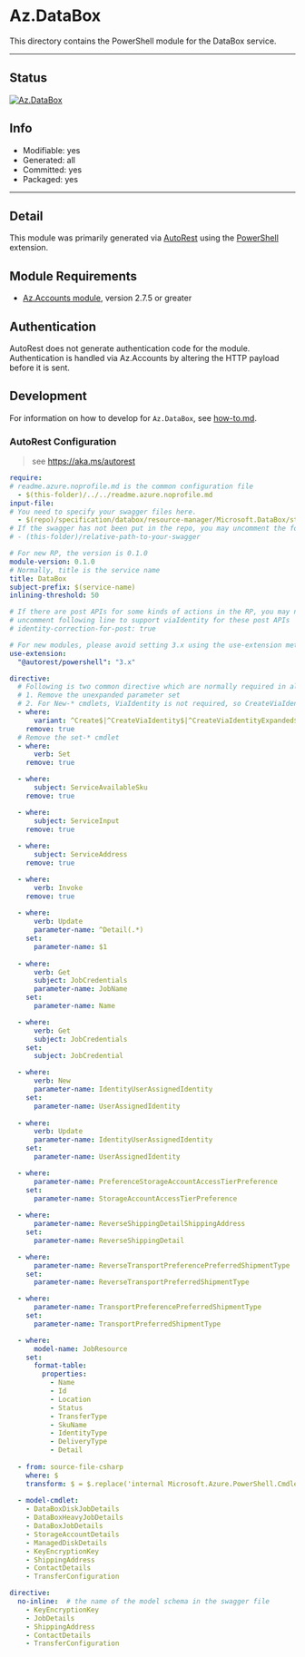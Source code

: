 <!-- region Generated -->
# Az.DataBox
This directory contains the PowerShell module for the DataBox service.

---
## Status
[![Az.DataBox](https://img.shields.io/powershellgallery/v/Az.DataBox.svg?style=flat-square&label=Az.DataBox "Az.DataBox")](https://www.powershellgallery.com/packages/Az.DataBox/)

## Info
- Modifiable: yes
- Generated: all
- Committed: yes
- Packaged: yes

---
## Detail
This module was primarily generated via [AutoRest](https://github.com/Azure/autorest) using the [PowerShell](https://github.com/Azure/autorest.powershell) extension.

## Module Requirements
- [Az.Accounts module](https://www.powershellgallery.com/packages/Az.Accounts/), version 2.7.5 or greater

## Authentication
AutoRest does not generate authentication code for the module. Authentication is handled via Az.Accounts by altering the HTTP payload before it is sent.

## Development
For information on how to develop for `Az.DataBox`, see [how-to.md](how-to.md).
<!-- endregion -->

### AutoRest Configuration
> see https://aka.ms/autorest

``` yaml
require:
# readme.azure.noprofile.md is the common configuration file
  - $(this-folder)/../../readme.azure.noprofile.md
input-file:
# You need to specify your swagger files here.
  - $(repo)/specification/databox/resource-manager/Microsoft.DataBox/stable/2022-12-01/databox.json
# If the swagger has not been put in the repo, you may uncomment the following line and refer to it locally
# - (this-folder)/relative-path-to-your-swagger 

# For new RP, the version is 0.1.0
module-version: 0.1.0
# Normally, title is the service name
title: DataBox
subject-prefix: $(service-name)
inlining-threshold: 50

# If there are post APIs for some kinds of actions in the RP, you may need to 
# uncomment following line to support viaIdentity for these post APIs
# identity-correction-for-post: true

# For new modules, please avoid setting 3.x using the use-extension method and instead, use 4.x as the default option
use-extension:
  "@autorest/powershell": "3.x"

directive:
  # Following is two common directive which are normally required in all the RPs
  # 1. Remove the unexpanded parameter set
  # 2. For New-* cmdlets, ViaIdentity is not required, so CreateViaIdentityExpanded is removed as well
  - where:
      variant: ^Create$|^CreateViaIdentity$|^CreateViaIdentityExpanded$|^Update$|^UpdateViaIdentity$|^UpdateViaIdentityExpanded$|^GetViaIdentity$|^Validate.*$ |^Cancel$|^CancelViaIdentity.*$|^DeleteViaIdentity$
    remove: true
  # Remove the set-* cmdlet
  - where:
      verb: Set
    remove: true

  - where:
      subject: ServiceAvailableSku
    remove: true

  - where:
      subject: ServiceInput
    remove: true
  
  - where:
      subject: ServiceAddress
    remove: true

  - where:
      verb: Invoke
    remove: true
  
  - where:
      verb: Update
      parameter-name: ^Detail(.*)
    set:
      parameter-name: $1
  
  - where:
      verb: Get
      subject: JobCredentials
      parameter-name: JobName
    set:
      parameter-name: Name

  - where:
      verb: Get
      subject: JobCredentials
    set:
      subject: JobCredential

  - where:
      verb: New
      parameter-name: IdentityUserAssignedIdentity
    set:
      parameter-name: UserAssignedIdentity
  
  - where:
      verb: Update
      parameter-name: IdentityUserAssignedIdentity
    set:
      parameter-name: UserAssignedIdentity

  - where:
      parameter-name: PreferenceStorageAccountAccessTierPreference
    set:
      parameter-name: StorageAccountAccessTierPreference
      
  - where:
      parameter-name: ReverseShippingDetailShippingAddress
    set:
      parameter-name: ReverseShippingDetail

  - where:
      parameter-name: ReverseTransportPreferencePreferredShipmentType
    set:
      parameter-name: ReverseTransportPreferredShipmentType

  - where:
      parameter-name: TransportPreferencePreferredShipmentType
    set:
      parameter-name: TransportPreferredShipmentType

  - where:
      model-name: JobResource 
    set:
      format-table:
        properties:
          - Name
          - Id
          - Location
          - Status
          - TransferType
          - SkuName
          - IdentityType
          - DeliveryType  
          - Detail
          
  - from: source-file-csharp
    where: $
    transform: $ = $.replace('internal Microsoft.Azure.PowerShell.Cmdlets.DataBox.Models.Api20210301.IJobSecrets', 'public Microsoft.Azure.PowerShell.Cmdlets.DataBox.Models.Api20210301.IJobSecrets');  
    
  - model-cmdlet:
    - DataBoxDiskJobDetails
    - DataBoxHeavyJobDetails
    - DataBoxJobDetails
    - StorageAccountDetails
    - ManagedDiskDetails
    - KeyEncryptionKey
    - ShippingAddress
    - ContactDetails
    - TransferConfiguration
```
``` yaml
directive:
  no-inline:  # the name of the model schema in the swagger file
    - KeyEncryptionKey
    - JobDetails
    - ShippingAddress
    - ContactDetails
    - TransferConfiguration
```
